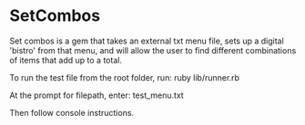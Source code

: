 # SetCombos

Set combos is a gem that takes an external txt menu file, sets up a digital 'bistro' from that menu, and will allow the user to find different combinations of items that add up to a total.

To run the test file from the root folder, run:
ruby lib/runner.rb

At the prompt for filepath, enter:
test_menu.txt

Then follow console instructions.